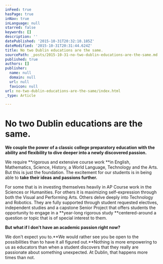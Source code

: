 ```yaml
---
inFeed: true
hasPage: true
inNav: true
inLanguage: null
starred: false
keywords: []
description: ''
datePublished: '2015-10-31T20:32:10.185Z'
dateModified: '2015-10-31T20:31:44.624Z'
title: No two Dublin educations are the same.
sourcePath: _posts/2015-10-31-no-two-dublin-educations-are-the-same.md
published: true
authors: []
publisher:
  name: null
  domain: null
  url: null
  favicon: null
url: no-two-dublin-educations-are-the-same/index.html
_type: Article

---
```

# No two Dublin educations are the same.

**We couple the power of a classic college preparatory education with the ability and flexibility to dive deeper into a newly discovered passion.**

We require **rigorous and extensive course work **in English, Mathematics, Science, History, a World Language, Technology and the Arts. But this is just the foundation. The excitement for our students is in being able to **take their ideas and passions further.**

For some that is in investing themselves heavily in AP Course work in the Sciences or Humanities. For others it is maximizing self-expression through both the Visual and Performing Arts. Others delve deeply into Technology and Robotics. They are fully supported through student requested electives, independent studies and a capstone Senior Project that offers students the opportunity to engage in a **year-long rigorous study **centered-around a question or topic that is of special interest to them.

**But what if I don't have an academic passion right now?**

We don't expect you to.**We would rather see you be open to the possibilities than to have it all figured out.**Nothing is more empowering to us as educators than when a student discovers that they really are passionate about something unexpected. At Dublin, that happens more times than not.